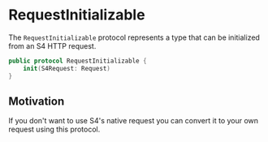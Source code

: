 # RequestInitializable

The `RequestInitializable` protocol represents a type that can be initialized from an S4 HTTP request.

```swift
public protocol RequestInitializable {
    init(S4Request: Request)
}
```

## Motivation

If you don't want to use S4's native request you can convert it to your own request using this protocol.